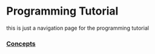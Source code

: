 # Programming Tutorial
this is just a navigation page for the programming tutorial

### [Concepts](docs/00_concepts/)
